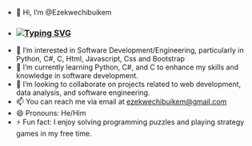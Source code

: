 - 👋 Hi, I’m @Ezekwechibuikem
- ### [![Typing SVG](https://readme-typing-svg.herokuapp.com?font=comfortaa&color=016EEA&size=24&width=500&lines=+Software+Engineer;Full-Stack+Web+Developer!;Student)](https://git.io/typing-svg)
- 👀 I’m interested in Software Development/Engineering, particularly in Python, C#, C, Html, Javascript, Css and Bootstrap
- 🌱 I’m currently learning Python, C#, and C to enhance my skills and knowledge in software development.
- 💞️ I’m looking to collaborate on projects related to web development, data analysis, and software engineering.
- 📫 You can reach me via email at ezekwechibuikem@gmail.com
- 😄 Pronouns: He/Him
- ⚡ Fun fact: I enjoy solving programming puzzles and playing strategy games in my free time.
